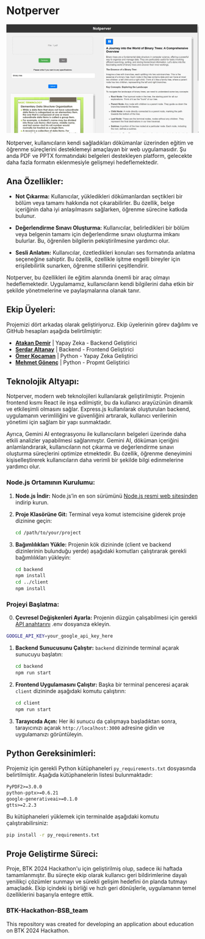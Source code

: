 # Notperver

![Notperver Proje Görseli](notperver.jpeg) <!-- Burada resmin yolu belirtin -->

Notperver, kullanıcıların kendi sağladıkları dökümanlar üzerinden eğitim ve öğrenme süreçlerini desteklemeyi amaçlayan bir web uygulamasıdır. Şu anda PDF ve PPTX formatındaki belgeleri destekleyen platform, gelecekte daha fazla formatın eklenmesiyle gelişmeyi hedeflemektedir.

## Ana Özellikler:

- **Not Çıkarma:** Kullanıcılar, yükledikleri dökümanlardan seçtikleri bir bölüm veya tamamı hakkında not çıkarabilirler. Bu özellik, belge içeriğinin daha iyi anlaşılmasını sağlarken, öğrenme sürecine katkıda bulunur.

- **Değerlendirme Sınavı Oluşturma:** Kullanıcılar, belirledikleri bir bölüm veya belgenin tamamı için değerlendirme sınavı oluşturma imkanı bulurlar. Bu, öğrenilen bilgilerin pekiştirilmesine yardımcı olur.

- **Sesli Anlatım:** Kullanıcılar, özetledikleri konuları ses formatında anlatma seçeneğine sahiptir. Bu özellik, özellikle işitme engelli bireyler için erişilebilirlik sunarken, öğrenme stillerini çeşitlendirir.

Notperver, bu özellikleri ile eğitim alanında önemli bir araç olmayı hedeflemektedir. Uygulamamız, kullanıcıların kendi bilgilerini daha etkin bir şekilde yönetmelerine ve paylaşmalarına olanak tanır.

## Ekip Üyeleri:

Projemizi dört arkadaş olarak geliştiriyoruz. Ekip üyelerinin görev dağılımı ve GitHub hesapları aşağıda belirtilmiştir:

- **[Atakan Demir](https://github.com/Mr0Ctrl)** | Yapay Zeka - Backend Geliştirici
- **[Serdar Altanay](https://github.com/serdarAltanay)** | Backend - Frontend Geliştirici
- **[Ömer Kocaman](https://github.com/omerkocaman)** | Python - Yapay Zeka Geliştirici
- **[Mehmet Gönenç](https://github.com/MehmetEmirGonenc)** | Python - Propmt Geliştirici

## Teknolojik Altyapı:

Notperver, modern web teknolojileri kullanılarak geliştirilmiştir. Projenin frontend kısmı React ile inşa edilmiştir, bu da kullanıcı arayüzünün dinamik ve etkileşimli olmasını sağlar. Express.js kullanılarak oluşturulan backend, uygulamanın verimliliğini ve güvenliğini artırarak, kullanıcı verilerinin yönetimi için sağlam bir yapı sunmaktadır.

Ayrıca, Gemini AI entegrasyonu ile kullanıcıların belgeleri üzerinde daha etkili analizler yapabilmesi sağlanmıştır. Gemini AI, döküman içeriğini anlamlandırarak, kullanıcıların not çıkarma ve değerlendirme sınavı oluşturma süreçlerini optimize etmektedir. Bu özellik, öğrenme deneyimini kişiselleştirerek kullanıcıların daha verimli bir şekilde bilgi edinmelerine yardımcı olur.

### Node.js Ortamının Kurulumu:

1. **Node.js İndir:** Node.js’in en son sürümünü [Node.js resmi web sitesinden](https://nodejs.org/) indirip kurun.

2. **Proje Klasörüne Git:** Terminal veya komut istemcisine giderek proje dizinine geçin:

   ```bash
   cd /path/to/your/project
   ```

3. **Bağımlılıkları Yükle:** Projenin kök dizininde (client ve backend dizinlerinin bulunduğu yerde) aşağıdaki komutları çalıştırarak gerekli bağımlılıkları yükleyin:
   ```bash
   cd backend
   npm install
   cd ../client
   npm install
   ```

### Projeyi Başlatma:

0. **Çevresel Değişkenleri Ayarla:** Projenin düzgün çalışabilmesi için gerekli [API anahtarını](https://aistudio.google.com/app/apikey) .env dosyanıza ekleyin.
```bash
GOOGLE_API_KEY=your_google_api_key_here
```

1. **Backend Sunucusunu Çalıştır:** `backend` dizininde terminal açarak sunucuyu başlatın:

   ```bash
   cd backend
   npm run start
   ```

2. **Frontend Uygulamasını Çalıştır:** Başka bir terminal penceresi açarak `client` dizininde aşağıdaki komutu çalıştırın:

   ```bash
   cd client
   npm run start
   ```

3. **Tarayıcıda Açın:** Her iki sunucu da çalışmaya başladıktan sonra, tarayıcınızı açarak `http://localhost:3000` adresine gidin ve uygulamanızı görüntüleyin.

## Python Gereksinimleri:

Projemiz için gerekli Python kütüphaneleri `py_requirements.txt` dosyasında belirtilmiştir. Aşağıda kütüphanelerin listesi bulunmaktadır:

```
PyPDF2>=3.0.0
python-pptx>=0.6.21
google-generativeai>=0.1.0
gtts>=2.2.3
```

Bu kütüphaneleri yüklemek için terminalde aşağıdaki komutu çalıştırabilirsiniz:

```bash
pip install -r py_requirements.txt
```

## Proje Geliştirme Süreci:

Proje, BTK 2024 Hackathon'u için geliştirilmiş olup, sadece iki haftada tamamlanmıştır. Bu süreçte ekip olarak kullanıcı geri bildirimlerine dayalı yenilikçi çözümler sunmayı ve sürekli gelişim hedefini ön planda tutmayı amaçladık. Ekip içindeki iş birliği ve hızlı geri dönüşlerle, uygulamanın temel özelliklerini başarıyla entegre ettik.

### BTK-Hackathon-BSB_team

This repository was created for developing an application about education on BTK 2024 Hackathon.
